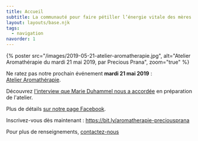 ```yaml
---
title: Accueil
subtitle: La communauté pour faire pétiller l’énergie vitale des mères actives
layout: layouts/base.njk
tags:
  - navigation
navorder: 1
---
```


{% poster src="/images/2019-05-21-atelier-aromatherapie.jpg", alt="Atelier Aromathérapie du mardi 21 mai 2019, par Precious Prana", zoom="true" %}

Ne ratez pas notre prochain événement **mardi 21 mai 2019**&nbsp;: [Atelier&nbsp;Aromathérapie](/evenements/2019/05/21/atelier-aromatherapie/).

Découvrez [l'interview que Marie Duhammel nous a accordée](/evenements/2019/05/21/interview-de-marie-duhammel/) en préparation de l'atelier.

Plus de détails <a href="https://www.facebook.com/events/431042864359989/" class="facebook">sur notre page Facebook</a>.

Inscrivez-vous dès maintenant&nbsp;: <https://bit.ly/aromatherapie-preciousprana>

Pour plus de renseignements, [contactez-nous](/contact/)
